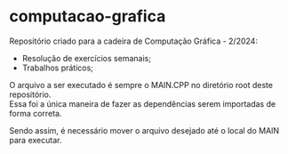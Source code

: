 # computacao-grafica

Repositório criado para a cadeira de Computação Gráfica - 2/2024:
- Resolução de exercícios semanais;
- Trabalhos práticos;

O arquivo a ser executado é sempre o MAIN.CPP no diretório root deste repositório. <br>
Essa foi a única maneira de fazer as dependências serem importadas de forma correta. <br>

Sendo assim, é necessário mover o arquivo desejado até o local do MAIN para executar.
